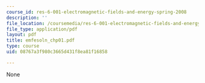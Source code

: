```yaml
---
course_id: res-6-001-electromagnetic-fields-and-energy-spring-2008
description: ''
file_location: /coursemedia/res-6-001-electromagnetic-fields-and-energy-spring-2008/08767a3f980c3665d431f8ea81f16858_emfesoln_chp01.pdf
file_type: application/pdf
layout: pdf
title: emfesoln_chp01.pdf
type: course
uid: 08767a3f980c3665d431f8ea81f16858

---
```

None